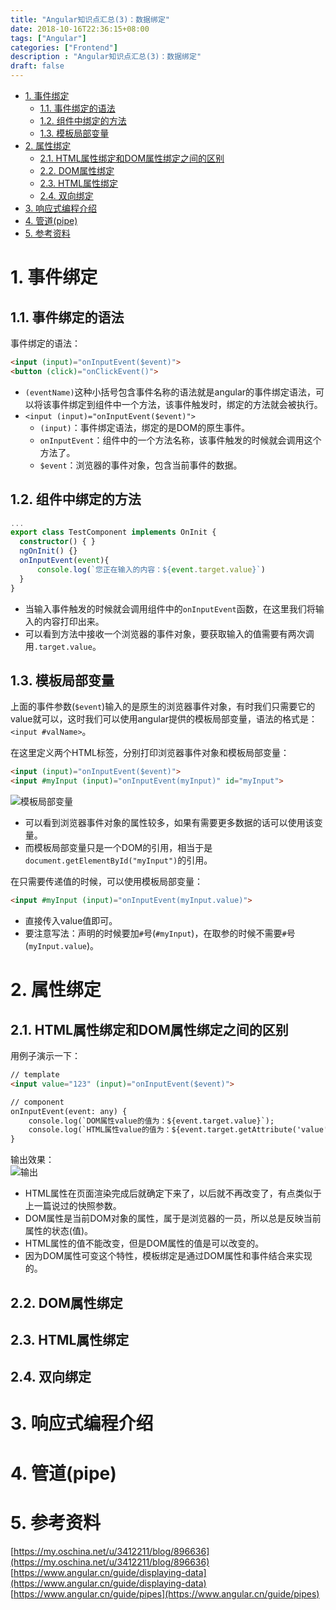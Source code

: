 ```yaml
---
title: "Angular知识点汇总(3)：数据绑定"
date: 2018-10-16T22:36:15+08:00
tags: ["Angular"]
categories: ["Frontend"]
description : "Angular知识点汇总(3)：数据绑定"
draft: false
---
```

<!-- TOC -->

- [1. 事件绑定](#1-事件绑定)
    - [1.1. 事件绑定的语法](#11-事件绑定的语法)
    - [1.2. 组件中绑定的方法](#12-组件中绑定的方法)
    - [1.3. 模板局部变量](#13-模板局部变量)
- [2. 属性绑定](#2-属性绑定)
    - [2.1. HTML属性绑定和DOM属性绑定之间的区别](#21-html属性绑定和dom属性绑定之间的区别)
    - [2.2. DOM属性绑定](#22-dom属性绑定)
    - [2.3. HTML属性绑定](#23-html属性绑定)
    - [2.4. 双向绑定](#24-双向绑定)
- [3. 响应式编程介绍](#3-响应式编程介绍)
- [4. 管道(pipe)](#4-管道pipe)
- [5. 参考资料](#5-参考资料)

<!-- /TOC -->

# 1. 事件绑定

## 1.1. 事件绑定的语法

事件绑定的语法：

```html
<input (input)="onInputEvent($event)">
<button (click)="onClickEvent()">
```

- `(eventName)`这种小括号包含事件名称的语法就是angular的事件绑定语法，可以将该事件绑定到组件中一个方法，该事件触发时，绑定的方法就会被执行。
- `<input (input)="onInputEvent($event)">`
    - `(input)`：事件绑定语法，绑定的是DOM的原生事件。
    - `onInputEvent`：组件中的一个方法名称，该事件触发的时候就会调用这个方法了。
    - `$event`：浏览器的事件对象，包含当前事件的数据。

## 1.2. 组件中绑定的方法

```typescript
...
export class TestComponent implements OnInit {
  constructor() { }
  ngOnInit() {}
  onInputEvent(event){
      console.log(`您正在输入的内容：${event.target.value}`)
  }
}
```

- 当输入事件触发的时候就会调用组件中的`onInputEvent`函数，在这里我们将输入的内容打印出来。
- 可以看到方法中接收一个浏览器的事件对象，要获取输入的值需要有两次调用`.target.value`。

## 1.3. 模板局部变量

上面的事件参数(`$event`)输入的是原生的浏览器事件对象，有时我们只需要它的value就可以，这时我们可以使用angular提供的模板局部变量，语法的格式是：`<input #valName>`。

在这里定义两个HTML标签，分别打印浏览器事件对象和模板局部变量：

```html
<input (input)="onInputEvent($event)">
<input #myInput (input)="onInputEvent(myInput)" id="myInput">
```

![模板局部变量](/image/Snipaste_2018-10-16_23-05-48.png)

- 可以看到浏览器事件对象的属性较多，如果有需要更多数据的话可以使用该变量。
- 而模板局部变量只是一个DOM的引用，相当于是`document.getElementById("myInput")`的引用。

在只需要传递值的时候，可以使用模板局部变量：

```html
<input #myInput (input)="onInputEvent(myInput.value)">
```

- 直接传入value值即可。
- 要注意写法：声明的时候要加`#`号(`#myInput`)，在取参的时候不需要`#`号(`myInput.value`)。

# 2. 属性绑定

## 2.1. HTML属性绑定和DOM属性绑定之间的区别

用例子演示一下：

```html
// template
<input value="123" (input)="onInputEvent($event)">

// component
onInputEvent(event: any) {
    console.log(`DOM属性value的值为：${event.target.value}`);
    console.log(`HTML属性value的值为：${event.target.getAttribute('value')}`);
}
```

输出效果：  
![输出](/image/Snipaste_2018-10-16_23-30-02.png)

- HTML属性在页面渲染完成后就确定下来了，以后就不再改变了，有点类似于上一篇说过的快照参数。
- DOM属性是当前DOM对象的属性，属于是浏览器的一员，所以总是反映当前属性的状态(值)。
- HTML属性的值不能改变，但是DOM属性的值是可以改变的。
- 因为DOM属性可变这个特性，模板绑定是通过DOM属性和事件结合来实现的。

## 2.2. DOM属性绑定

## 2.3. HTML属性绑定

## 2.4. 双向绑定

# 3. 响应式编程介绍

# 4. 管道(pipe)

# 5. 参考资料

[https://my.oschina.net/u/3412211/blog/896636](https://my.oschina.net/u/3412211/blog/896636)  
[https://www.angular.cn/guide/displaying-data](https://www.angular.cn/guide/displaying-data)  
[https://www.angular.cn/guide/pipes](https://www.angular.cn/guide/pipes)  